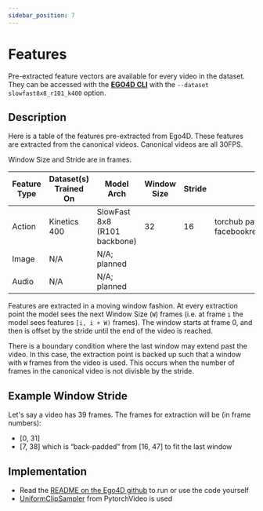 ```yaml
---
sidebar_position: 7
---
```


# Features

Pre-extracted feature vectors are available for every video in the
dataset. They can be accessed with the **[EGO4D
CLI](https://github.com/facebookresearch/Ego4d/blob/main/ego4d/cli/README.md)**
with the `--dataset slowfast8x8_r101_k400` option.


## Description

Here is a table of the features pre-extracted from Ego4D. These
features are extracted from the canonical videos. Canonical videos are
all 30FPS.

Window Size and Stride are in frames.

| Feature Type | Dataset(s) Trained On | Model Arch                   | Window Size | Stride | Model Weights Location                                    |
|--------------|-----------------------|------------------------------|-------------|--------|-----------------------------------------------------------|
| Action       | Kinetics 400          | SlowFast 8x8 (R101 backbone) | 32          | 16     | torchub path: facebookresearch/pytorchvideo/slowfast_r101 |
| Image        | N/A                   | N/A; planned                 |             |        |                                                           |
| Audio        | N/A                   | N/A; planned                 |             |        |                                                           |


Features are extracted in a moving window fashion. At every extraction
point the model sees the next Window Size (`W`) frames (i.e. at frame
`i` the model sees features `[i, i + W)` frames). The window starts at
frame 0, and then is offset by the stride until the end of the video
is reached.

There is a boundary condition where the last window may extend past
the video. In this case, the extraction point is backed up such that a
window with `W` frames from the video is used. This occurs when the
number of frames in the canonical video is not divisble by the stride.


## Example Window Stride

Let's say a video has 39 frames. The frames for extraction will be (in frame numbers):

- [0, 31]
- [7, 38] which is “back-padded” from [16, 47] to fit the last window

## Implementation

- Read the [README on the Ego4D github](https://github.com/facebookresearch/Ego4d/tree/main/ego4d/features) to run or use the code yourself
- [UniformClipSampler](https://pytorchvideo.readthedocs.io/en/latest/api/data/data.html?highlight=ClipSampler#pytorchvideo.data.UniformClipSampler) from PytorchVideo is used
